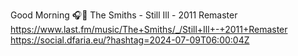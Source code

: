 Good Morning 🎧🎵 The Smiths - Still Ill - 2011 Remaster  https://www.last.fm/music/The+Smiths/_/Still+Ill+-+2011+Remaster https://social.dfaria.eu/?hashtag=2024-07-09T06:00:04Z